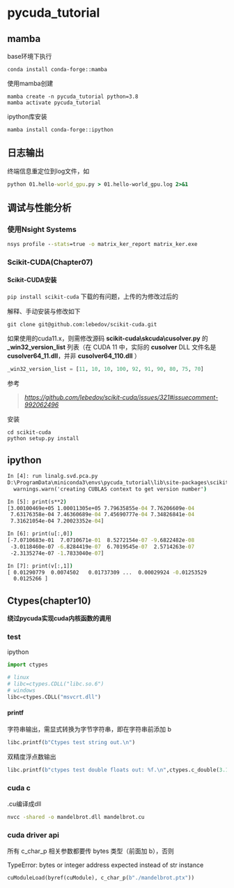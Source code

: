 # pycuda_tutorial

## mamba 

base环境下执行

```shell
conda install conda-forge::mamba
```

使用mamba创建

```shell
mamba create -n pycuda_tutorial python=3.8
mamba activate pycuda_tutorial
```

ipython库安装

```shell
mamba install conda-forge::ipython
```

## 日志输出 

终端信息重定位到log文件，如 

```cmd
python 01.hello-world_gpu.py > 01.hello-world_gpu.log 2>&1
```

## 调试与性能分析

### 使用Nsight Systems 

```cmd
nsys profile --stats=true -o matrix_ker_report matrix_ker.exe
```

### Scikit-CUDA(Chapter07)

#### Scikit-CUDA安装 

`pip install scikit-cuda` 下载的有问题，上传的为修改过后的 

解释、手动安装与修改如下 

```shell
git clone git@github.com:lebedov/scikit-cuda.git
```

如果使用的cuda11.x，则需修改源码 **scikit-cuda\skcuda\cusolver.py** 的 **_win32_version_list** 列表（在 CUDA 11 中，实际的 **cusolver** DLL 文件名是 **cusolver64_11.dll**，并非 **cusolver64_110.dll** ）

```python
_win32_version_list = [11, 10, 10, 100, 92, 91, 90, 80, 75, 70]
```

参考

> *https://github.com/lebedov/scikit-cuda/issues/321#issuecomment-992062496* 

安装 

```shell
cd scikit-cuda
python setup.py install
```

## ipython

```cmd
In [4]: run linalg.svd.pca.py
D:\ProgramData\miniconda3\envs\pycuda_tutorial\lib\site-packages\scikit_cuda-0.5.4-py3.8.egg\skcuda\cublas.py:284: UserWarning: creating CUBLAS context to get version number
  warnings.warn('creating CUBLAS context to get version number')

In [5]: print(s**2)
[3.00100469e+05 1.00011305e+05 7.79635855e-04 7.76206609e-04
 7.63176358e-04 7.46360689e-04 7.45690777e-04 7.34826841e-04
 7.31621054e-04 7.20023352e-04]

In [6]: print(u[:,0])
[-7.0710683e-01  7.0710671e-01  8.5272154e-07 -9.6822482e-08
 -3.0118460e-07 -6.8284419e-07  6.7019545e-07  2.5714263e-07
 -2.3135274e-07 -1.7833040e-07]

In [7]: print(v[:,1])
[ 0.01290779  0.0074502   0.01737309 ...  0.00029924 -0.01253529
  0.0125266 ]
```

## Ctypes(chapter10)

**绕过pycuda实现cuda内核函数的调用** 

### test

ipython

```python
import ctypes

# linux
# libc=ctypes.CDLL("libc.so.6")
# windows
libc=ctypes.CDLL("msvcrt.dll")
```

#### printf

字符串输出，需显式转换为字节字符串，即在字符串前添加 b

```python
libc.printf(b"Ctypes test string out.\n")
```

双精度浮点数输出

```python
libc.printf(b"ctypes test double floats out: %f.\n",ctypes.c_double(3.14))
```

### cuda c



.cu编译成dll

```cmd
nvcc -shared -o mandelbrot.dll mandelbrot.cu
```



### cuda driver api

所有 c_char_p 相关参数都要传 bytes 类型（前面加 b），否则

TypeError: bytes or integer address expected instead of str instance

```python
cuModuleLoad(byref(cuModule), c_char_p(b"./mandelbrot.ptx"))
```











